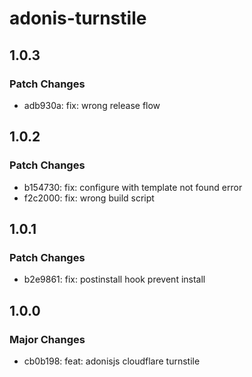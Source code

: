 # adonis-turnstile

## 1.0.3

### Patch Changes

- adb930a: fix: wrong release flow

## 1.0.2

### Patch Changes

- b154730: fix: configure with template not found error
- f2c2000: fix: wrong build script

## 1.0.1

### Patch Changes

- b2e9861: fix: postinstall hook prevent install

## 1.0.0

### Major Changes

- cb0b198: feat: adonisjs cloudflare turnstile
